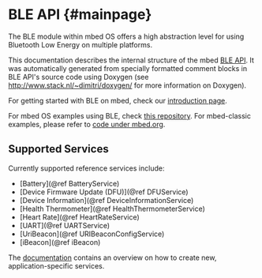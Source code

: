 # BLE API {#mainpage}

The BLE module within mbed OS offers a high abstraction level for using
Bluetooth Low Energy on multiple platforms.

This documentation describes the internal structure of the mbed
[BLE API](https://github.com/armmbed/ble). It was automatically generated from
specially formatted comment blocks in BLE API's source code using Doxygen (see http://www.stack.nl/~dimitri/doxygen/ for more information on Doxygen).

For getting started with BLE on mbed, check our [introduction
page](https://docs.mbed.com/docs/ble-intros/en/latest/).

For mbed OS examples using BLE, check [this
repository](https://github.com/armmbed/ble-examples). For mbed-classic
examples, please refer to [code under mbed.org](https://developer.mbed.org/teams/Bluetooth-Low-Energy/code/).

## Supported Services

Currently supported reference services include:

* [Battery](@ref BatteryService)
* [Device Firmware Update (DFU)](@ref DFUService)
* [Device Information](@ref DeviceInformationService)
* [Health Thermometer](@ref HealthThermometerService)
* [Heart Rate](@ref HeartRateService)
* [UART](@ref UARTService)
* [UriBeacon](@ref URIBeaconConfigService)
* [iBeacon](@ref iBeacon)

The [documentation](https://docs.mbed.com/docs/ble-intros/en/latest/AdvSamples/Overview/)
contains an overview on how to create new, application-specific services.